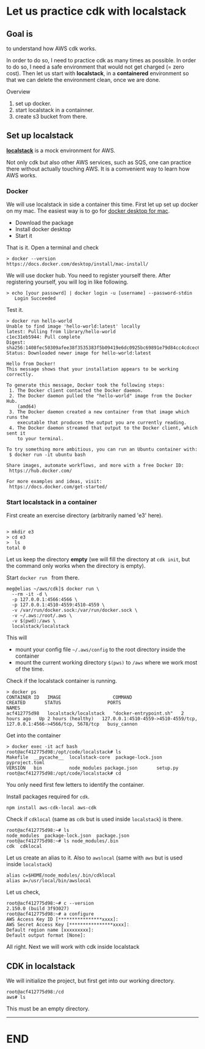 # Let us practice cdk with localstack 

<!--==============================================-->

## Goal is 

to understand how AWS cdk works.

In order to do so, I need to practice cdk as many times as possible.
In order to do so, I need a safe environment that would not get charged (= zero cost).
Then let us start with __localstack__, in a __containered__ environment so that we can
delete the environment clean, once we are done. 


Overview

1. set up docker.
2. start localstack in a containner.
3. create s3 bucket from there.

<!--==============================================-->

## Set up localstack

[__localstack__](https://docs.localstack.cloud/overview/) is a mock environment for AWS.

Not only cdk but also other AWS services, such as SQS, one can practice there without
actually touching AWS. It is a comvenient way to learn how AWS works.


### Docker 

We will use localstack in side a container this time. First let up set up docker on my mac.
The easiest way is to go for [docker desktop for mac](https://docs.docker.com/desktop/install/mac-install/).

* Download the package
* Install docker desktop
* Start it

That is it. Open a terminal and check


```
> docker --version
https://docs.docker.com/desktop/install/mac-install/
```

We will use docker hub. You need to register yourself there.
After registering yourself, you will log in like following.

```
> echo [your passowrd] | docker login -u [username] --password-stdin
   Login Succeeded
```   

Test it.

```
> docker run hello-world
Unable to find image 'hello-world:latest' locally
latest: Pulling from library/hello-world
c1ec31eb5944: Pull complete
Digest: sha256:1408fec50309afee38f3535383f5b09419e6dc0925bc69891e79d84cc4cdcec6
Status: Downloaded newer image for hello-world:latest

Hello from Docker!
This message shows that your installation appears to be working correctly.

To generate this message, Docker took the following steps:
 1. The Docker client contacted the Docker daemon.
 2. The Docker daemon pulled the "hello-world" image from the Docker Hub.
    (amd64)
 3. The Docker daemon created a new container from that image which runs the
    executable that produces the output you are currently reading.
 4. The Docker daemon streamed that output to the Docker client, which sent it
    to your terminal.

To try something more ambitious, you can run an Ubuntu container with:
 $ docker run -it ubuntu bash

Share images, automate workflows, and more with a free Docker ID:
 https://hub.docker.com/

For more examples and ideas, visit:
 https://docs.docker.com/get-started/

```


### Start localstack in a container

First create an exercise directory (arbitrarily named 'e3' here).

```

> mkdir e3
> cd e3
>  ls
total 0

```
Let us keep the directory __empty__ (we will fill the directory at ```cdk init```, but
the command only works when the directory is empty).

Start ```docker run ``` from there.

```
meg@elias ~/aws/cdk]$ docker run \
  --rm -it -d \
  -p 127.0.0.1:4566:4566 \
  -p 127.0.0.1:4510-4559:4510-4559 \
  -v /var/run/docker.sock:/var/run/docker.sock \
  -v ~/.aws:/root/.aws \
  -v $(pwd):/aws \
  localstack/localstack

```
This will

* mount your config file ```~/.aws/config``` to the root directory inside the container
* mount the current working directory ```$(pws)``` to ```/aws``` where we work most of the time.


Check if the localstack container is running.
```
> docker ps
CONTAINER ID   IMAGE                   COMMAND                  CREATED       STATUS                 PORTS                                                                    NAMES
acf412775d98   localstack/localstack   "docker-entrypoint.sh"   2 hours ago   Up 2 hours (healthy)   127.0.0.1:4510-4559->4510-4559/tcp, 127.0.0.1:4566->4566/tcp, 5678/tcp   busy_cannon

```

Get into the container
```
> docker exec -it acf bash
root@acf412775d98:/opt/code/localstack# ls
Makefile  __pycache__  localstack-core	package-lock.json  pyproject.toml
VERSION   bin	       node_modules	package.json	   setup.py
root@acf412775d98:/opt/code/localstack# cd
```
You only need first few letters to identify the container.

Install packages required for ```cdk```.

```
npm install aws-cdk-local aws-cdk
```
 
Check if ```cdklocal``` (same as ```cdk``` but is used inside ```localstack```) is there.
```
root@acf412775d98:~# ls
node_modules  package-lock.json  package.json
root@acf412775d98:~# ls node_modules/.bin
cdk  cdklocal
```

Let us create an alias to it. Also to ```awslocal``` (same with ```aws``` but is used inside ```localstack```)

```
alias c=$HOME/node_modules/.bin/cdklocal
alias a=/usr/local/bin/awslocal
```
Let us check,

```
root@acf412775d98:~# c --version
2.150.0 (build 3f93027)
root@acf412775d98:~# a configure
AWS Access Key ID [****************xxxx]:
AWS Secret Access Key [****************xxxx]:
Default region name [xxxxxxxxx]:
Default output format [None]:
```

All right. Next we will work with cdk inside localstack

<!--==============================================-->
## CDK in localstack 

We will initialize the project, but first get into our 
working directory.

```
root@acf412775d98:/cd
aws# ls
```
This must be an empty directory. 















------
# END